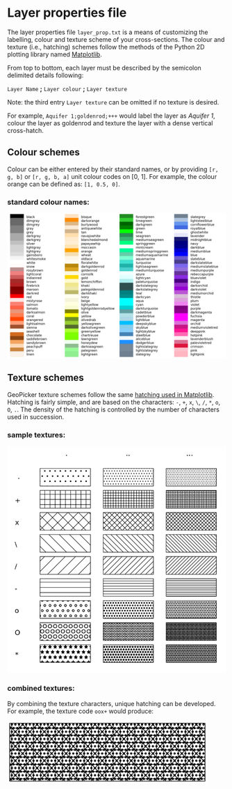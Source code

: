 
# Layer properties file

The layer properties file `layer_prop.txt` is a means of customizing the labelling, colour and texture scheme of your cross-sections. The colour and texture (i.e., hatching) schemes follow the methods of the Python 2D plotting library named [Matplotlib](http://matplotlib.org).

From top to bottom, each layer must be described by the semicolon delimited details following:

`Layer Name` **;** `Layer colour` **;** `Layer texture`

Note: the third entry `Layer texture` can be omitted if no texture is desired.

For example, `Aquifer 1;goldenrod;+++` would label the layer as _Aquifer 1_, colour the layer as goldenrod and texture the layer with a dense vertical cross-hatch.

## Colour schemes

Colour can be either entered by their standard names, or by providing `[r, g, b]` or `[r, g, b, a]` unit colour codes on [0, 1]. For example, the colour orange can be defined as: `[1, 0.5, 0]`.

### standard colour names:

![standard named colours](images/colours_1.png)

## Texture schemes

GeoPicker texture schemes follow the same [hatching used in Matplotlib](http://matplotlib.org/examples/pylab_examples/hatch_demo.html). Hatching is fairly simple, and are based on the characters: `-`, `+`, `x`, `\`, `/`, `*`, `o`, `O`, `.`. The density of the hatching is controlled by the number of characters used in succession.

### sample textures:

![standard textures](images/textures_1.png)

### combined textures:

By combining the texture characters, unique hatching can be developed. For example, the texture code `oox+` would produce:

![combined texture](images/textures_2.png)
